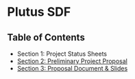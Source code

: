 # Plutus SDF

## Table of Contents

- Section 1: Project Status Sheets
- [Section 2: Preliminary Project Proposal](Preliminary_Project_Proposal.md)
- [Section 3: Proposal Document & Slides](Proposal_Document.md)


